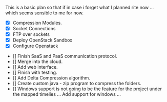 This is a basic plan so that if in case i forget what I planned rite now ... which seems sensible to me for now.

- [x] Compression Modules.
- [x] Socket Connections
- [x] FTP over sockets
- [x] Deploy OpenStack Sandbox
- [x] Configure Openstack
- [] Finish SaaS and PaaS communication protocol.
- [] Merge into the cloud.
- [] Add web interface.
- [] FInish with testing.
- [] Add Delta Compression algorithm.
- [] Create custom java - zip program to compress the folders.
- [] Windows support is not going to be the feature for the project under the mapped timelies ... 
Add support for windows ...
